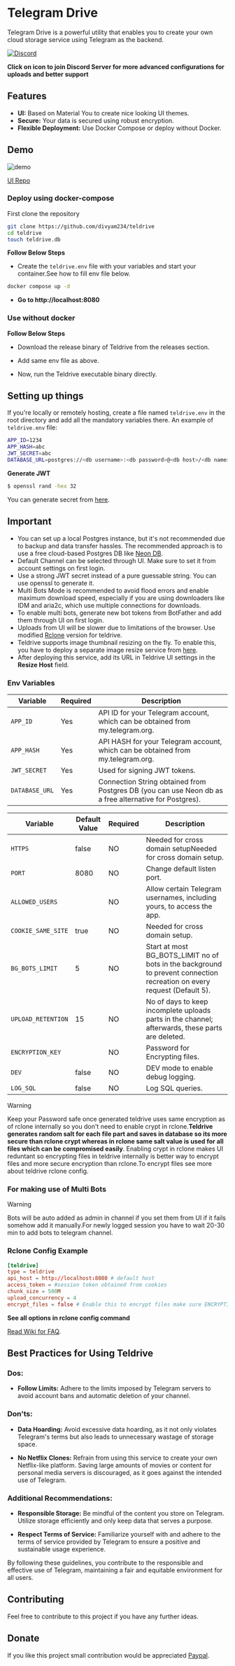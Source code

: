 # Telegram Drive

Telegram Drive is a powerful utility that enables you to create your own cloud storage service using Telegram as the backend.

[![Discord](https://img.shields.io/discord/1142377485737148479?label=discord&logo=discord&style=flat-square&logoColor=white)](https://discord.gg/J2gVAZnHfP)

**Click on icon to join Discord Server for  more advanced configurations for uploads and better support**

## Features

- **UI:** Based on Material You to create nice looking UI themes.
- **Secure:** Your data is secured using robust encryption.
- **Flexible Deployment:** Use Docker Compose or deploy without Docker.

## Demo

![demo](./public/demo.png)

[UI Repo ](https://github.com/divyam234/teldrive-ui)

### Deploy using docker-compose

First clone the repository

```sh
git clone https://github.com/divyam234/teldrive
cd teldrive
touch teldrive.db
```

**Follow Below Steps**

- Create the `teldrive.env` file with your variables and start your container.See how to fill env file below.

```sh
docker compose up -d
```
- **Go to http://localhost:8080**

### Use without docker

**Follow Below Steps**

- Download the release binary of Teldrive from the releases section.

- Add same env file as above.
- Now, run the Teldrive executable binary directly.

## Setting up things

If you're locally or remotely hosting, create a file named `teldrive.env` in the root directory and add all the mandatory variables there.
An example of `teldrive.env` file:

```sh
APP_ID=1234
APP_HASH=abc
JWT_SECRET=abc
DATABASE_URL=postgres://<db username>:<db password>@<db host>/<db name>
```
**Generate JWT**
```bash
$ openssl rand -hex 32
```
You can generate secret from [here](https://generate-secret.vercel.app/32).

## Important
  - You can set up a local Postgres instance, but it's not recommended due to backup and data transfer hassles. The recommended approach is to use a free cloud-based Postgres DB like [Neon DB](https://neon.tech/).
  - Default Channel can be selected through UI. Make sure to set it from account settings on first login.
  - Use a strong JWT secret instead of a pure guessable string. You can use openssl to generate it.
  - Multi Bots Mode is recommended to avoid flood errors and enable maximum download speed, especially if you are using downloaders like IDM and aria2c, which use multiple connections for downloads.
  - To enable multi bots, generate new bot tokens from BotFather and add them through UI on first login.
  - Uploads from UI will be slower due to limitations of the browser. Use modified [Rclone](https://github.com/divyam234/rclone) version for teldrive.
  - Teldrive supports image thumbnail resizing on the fly. To enable this, you have to deploy a separate image resize service from [here](https://github.com/divyam234/image-resize).
  - After deploying this service, add its URL in Teldrive UI settings in the **Resize Host** field.

### Env Variables

| Variable        | Required | Description                                                                               |
| --------------- | -------- | ----------------------------------------------------------------------------------------- |
| `APP_ID`        | Yes      | API ID for your Telegram account, which can be obtained from my.telegram.org.              |
| `APP_HASH`      | Yes      | API HASH for your Telegram account, which can be obtained from my.telegram.org.             |
| `JWT_SECRET`    | Yes      | Used for signing JWT tokens.                                                               |
| `DATABASE_URL`  | Yes      | Connection String obtained from Postgres DB (you can use Neon db as a free alternative for Postgres). |

| Variable           | Default Value | Required | Description                                                                               |
|--------------------|---------------|----------|-------------------------------------------------------------------------------------------|
| `HTTPS`            | false         | NO       | Needed for cross domain setupNeeded for cross domain setup.                        |
| `PORT`             | 8080          | NO       | Change default listen port.                                                      |
| `ALLOWED_USERS`    |               | NO       | Allow certain Telegram usernames, including yours, to access the app.                      |
| `COOKIE_SAME_SITE` | true          | NO       | Needed for cross domain setup.                         |
| `BG_BOTS_LIMIT`    | 5             | NO       | Start at most BG_BOTS_LIMIT no of bots in the background to prevent connection recreation on every request (Default 5). |
| `UPLOAD_RETENTION` | 15            | NO       | No of days to keep incomplete uploads parts in the channel; afterwards, these parts are deleted. |
| `ENCRYPTION_KEY`  |               | NO       | Password for Encrypting files.                                                                  |
| `DEV`              | false         | NO       | DEV mode to enable debug logging.                                         |
| `LOG_SQL`          | false         | NO       | Log SQL queries.                                                          |

> [!WARNING]
> Keep your Password safe once generated teldrive uses same encryption as of rclone internally 
so you don't need to enable crypt in rclone.**Teldrive generates random salt for each file part and saves in database so its more secure than rclone crypt whereas in rclone same salt value  is used  for all files which can be compromised easily**. Enabling crypt in rclone makes UI reduntant so encrypting files in teldrive internally is better way to encrypt files and more secure encryption than rclone.To encrypt files see more about teldrive rclone config.

### For making use of Multi Bots

> [!WARNING]
> Bots will be auto added as admin in channel if you set them from UI if it fails somehow add it manually.For newly logged session you have to wait 20-30 min to add bots to telegram channel.

### Rclone Config Example
```conf
[teldrive]
type = teldrive
api_host = http://localhost:8080 # default host
access_token = #session token obtained from cookies
chunk_size = 500M
upload_concurrency = 4
encrypt_files = false # Enable this to encrypt files make sure ENCRYPTION_KEY env variable is not empty in teldrive instance.
```
**See all options in rclone config command**

[Read Wiki for FAQ](https://github.com/divyam234/teldrive/wiki).

## Best Practices for Using Teldrive

### Dos:

- **Follow Limits:** Adhere to the limits imposed by Telegram servers to avoid account bans and automatic deletion of your channel.

### Don'ts:

- **Data Hoarding:** Avoid excessive data hoarding, as it not only violates Telegram's terms but also leads to unnecessary wastage of storage space.

- **No Netflix Clones:** Refrain from using this service to create your own Netflix-like platform. Saving large amounts of movies or content for personal media servers is discouraged, as it goes against the intended use of Telegram.

### Additional Recommendations:

- **Responsible Storage:** Be mindful of the content you store on Telegram. Utilize storage efficiently and only keep data that serves a purpose.

- **Respect Terms of Service:** Familiarize yourself with and adhere to the terms of service provided by Telegram to ensure a positive and sustainable usage experience.

By following these guidelines, you contribute to the responsible and effective use of Telegram, maintaining a fair and equitable environment for all users.


## Contributing

Feel free to contribute to this project if you have any further ideas.

## Donate

If you like this project small contribution would be appreciated [Paypal](https://paypal.me/redux234).
